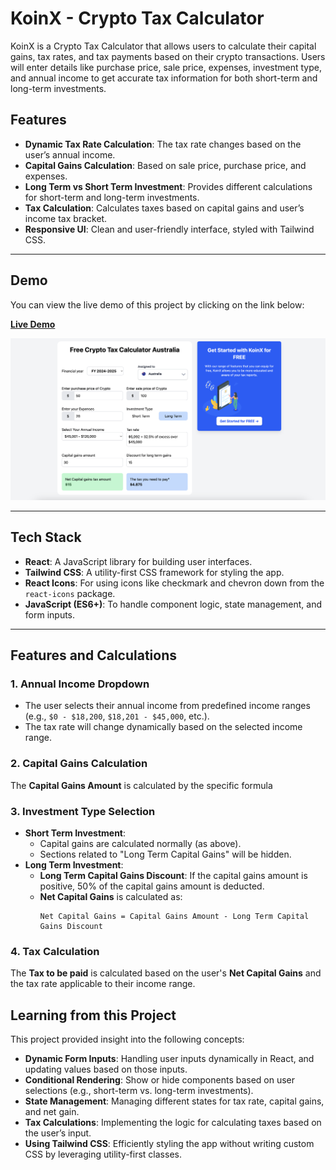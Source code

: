 # KoinX - Crypto Tax Calculator

KoinX is a Crypto Tax Calculator that allows users to calculate their capital gains, tax rates, and tax payments based on their crypto transactions. Users will enter details like purchase price, sale price, expenses, investment type, and annual income to get accurate tax information for both short-term and long-term investments.

## Features

- **Dynamic Tax Rate Calculation**: The tax rate changes based on the user’s annual income.
- **Capital Gains Calculation**: Based on sale price, purchase price, and expenses.
- **Long Term vs Short Term Investment**: Provides different calculations for short-term and long-term investments.
- **Tax Calculation**: Calculates taxes based on capital gains and user’s income tax bracket.
- **Responsive UI**: Clean and user-friendly interface, styled with Tailwind CSS.

---

## Demo

You can view the live demo of this project by clicking on the link below:

[**Live Demo**](https://koin-x-aniket.vercel.app/)

![KoinX Demo](./src/assets/ui.png)

---

## Tech Stack

- **React**: A JavaScript library for building user interfaces.
- **Tailwind CSS**: A utility-first CSS framework for styling the app.
- **React Icons**: For using icons like checkmark and chevron down from the `react-icons` package.
- **JavaScript (ES6+)**: To handle component logic, state management, and form inputs.

---

## Features and Calculations

### 1. **Annual Income Dropdown**

- The user selects their annual income from predefined income ranges (e.g., `$0 - $18,200`, `$18,201 - $45,000`, etc.).
- The tax rate will change dynamically based on the selected income range.

### 2. **Capital Gains Calculation**

The **Capital Gains Amount** is calculated by the specific formula

### 3. **Investment Type Selection**

- **Short Term Investment**: 
  - Capital gains are calculated normally (as above).
  - Sections related to "Long Term Capital Gains" will be hidden.
- **Long Term Investment**:
  - **Long Term Capital Gains Discount**: If the capital gains amount is positive, 50% of the capital gains amount is deducted.
  - **Net Capital Gains** is calculated as:
    ```
    Net Capital Gains = Capital Gains Amount - Long Term Capital Gains Discount
    ```

### 4. **Tax Calculation**

The **Tax to be paid** is calculated based on the user's **Net Capital Gains** and the tax rate applicable to their income range. 


## Learning from this Project

This project provided insight into the following concepts:

- **Dynamic Form Inputs**: Handling user inputs dynamically in React, and updating values based on those inputs.
- **Conditional Rendering**: Show or hide components based on user selections (e.g., short-term vs. long-term investments).
- **State Management**: Managing different states for tax rate, capital gains, and net gain.
- **Tax Calculations**: Implementing the logic for calculating taxes based on the user’s input.
- **Using Tailwind CSS**: Efficiently styling the app without writing custom CSS by leveraging utility-first classes.
